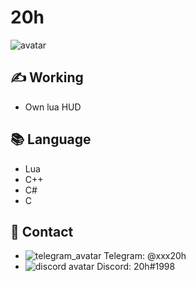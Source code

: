 # 20h 

![avatar](https://cdn.discordapp.com/avatars/516241634833334325/131649d9454be592d5effd25f68de7ca.png?size=256)

## ✍️ Working
- Own lua HUD


## 📚 Language
- Lua
- C++
- C#
- C

## 📝 Contact

- ![telegram_avatar](https://icons.iconarchive.com/icons/froyoshark/enkel/16/Telegram-icon.png) Telegram: @xxx20h
- ![discord avatar](https://cdn.discordapp.com/attachments/842679961117523989/898142698026983454/unknown.png) Discord: 20h#1998 
